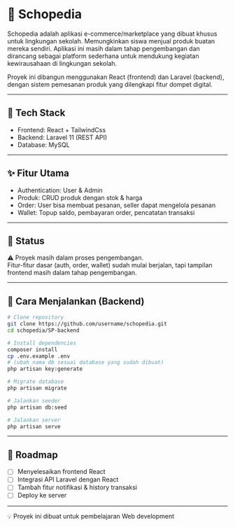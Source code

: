 # 🛒 Schopedia

Schopedia adalah aplikasi e-commerce/marketplace yang dibuat khusus untuk lingkungan sekolah. Memungkinkan siswa menjual produk buatan mereka sendiri.
Aplikasi ini masih dalam tahap pengembangan dan dirancang sebagai platform sederhana untuk mendukung kegiatan kewirausahaan di lingkungan sekolah.

Proyek ini dibangun menggunakan React (frontend) dan Laravel (backend), dengan sistem pemesanan produk yang dilengkapi fitur dompet digital.

---

## 🚀 Tech Stack
- Frontend: React + TailwindCss
- Backend: Laravel 11 (REST API)
- Database: MySQL

---

## ✨ Fitur Utama
- Authentication: User & Admin
- Produk: CRUD produk dengan stok & harga
- Order: User bisa membuat pesanan, seller dapat mengelola pesanan
- Wallet: Topup saldo, pembayaran order, pencatatan transaksi

---

## 📌 Status
⚠️ Proyek masih dalam proses pengembangan.  
Fitur-fitur dasar (auth, order, wallet) sudah mulai berjalan, tapi tampilan frontend masih dalam tahap pengembangan.

---

## 🔧 Cara Menjalankan (Backend)
```bash
# Clone repository
git clone https://github.com/username/schopedia.git
cd schopedia/SP-backend

# Install dependencies
composer install
cp .env.example .env
# (ubah nama db sesuai database yang sudah dibuat)
php artisan key:generate

# Migrate database
php artisan migrate

# Jalankan seeder
php artisan db:seed

# Jalankan server
php artisan serve
```

---

## 📅 Roadmap
- [ ] Menyelesaikan frontend React
- [ ] Integrasi API Laravel dengan React
- [ ] Tambah fitur notifikasi & history transaksi
- [ ] Deploy ke server

---

💡 Proyek ini dibuat untuk pembelajaran Web development

